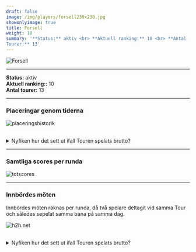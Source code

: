 ```yaml
---  
draft: false  
image: /img/players/forsell230x230.jpg  
showonlyimage: true  
title: Forsell  
weight: 10  
summary: '**Status:** aktiv <br> **Aktuell ranking:** 10 <br> **Antal
Tourer:** 13'  
---
```


![Forsell](/img/players/forsell230x230.jpg)

------------------------------------------------------------------------

**Status:** aktiv  
**Aktuell ranking::** 10  
**Antal tourer:** 13

------------------------------------------------------------------------

### Placeringar genom tiderna

![placeringshistorik](/playerstats/Forsell.placing.net.png) <br><br>
<details> <summary>Nyfiken hur det sett ut ifall Touren spelats
brutto?</summary> <p>

![placeringshistorik](/playerstats/Forsell.placing.gross.png) </p>
</details>

------------------------------------------------------------------------

### Samtliga scores per runda

![totscores](/playerstats/Forsell.totscores.png)

------------------------------------------------------------------------

### Innbördes möten

Innbördes möten räknas per runda, då två spelare deltagit vid samma Tour
och således sepelat samma bana på samma dag.

![h2h.net](/playerstats/Forsell.h2h.net.png) <br><br> <details>
<summary>Nyfiken hur det sett ut ifall Touren spelats brutto?</summary>
<p>

![h2h.gross](/playerstats/Forsell.h2h.gross.png) </p> </details>
